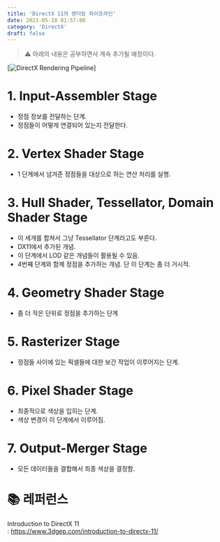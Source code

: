 ```yaml
---
title: 'DirectX 11의 렌더링 파이프라인'
date: 2021-05-18 01:57:00
category: 'DirectX'
draft: false
---
```


> ⚠️ 아래의 내용은 공부하면서 계속 추가될 예정이다.


[![DirectX Rendering Pipeline](https://www.3dgep.com/wp-content/uploads/2014/03/DirectX-11-Rendering-Pipeline.png)]

# 1. Input-Assembler Stage
- 정점 정보를 전달하는 단계.
- 정점들이 어떻게 연결되어 있는지 전달한다.

# 2. Vertex Shader Stage
- 1 단계에서 넘겨준 정점들을 대상으로 하는 연산 처리를 실행.

# 3. Hull Shader, Tessellator, Domain Shader Stage
- 이 세개를 합쳐서 그냥 Tessellator 단계라고도 부른다.
- DX11에서 추가된 개념.
- 이 단계에서 LOD 같은 개념들이 활용될 수 있음.
- 4번쨰 단계와 함께 정점을 추가하는 개념. 단 이 단계는 좀 더 거시적.

# 4. Geometry Shader Stage
- 좀 더 작은 단위로 정점을 추가하는 단계

# 5. Rasterizer Stage
- 정점들 사이에 있는 픽셀들에 대한 보간 작업이 이루어지는 단계.

# 6. Pixel Shader Stage
- 최종적으로 색상을 입히는 단계.
- 색상 변경이 이 단계에서 이루어짐.

# 7. Output-Merger Stage
- 모든 데이터들을 결합해서 최종 색상을 결정함.

# 📚 <b> 레퍼런스 </b>
Introduction to DirectX 11 <br>: https://www.3dgep.com/introduction-to-directx-11/

